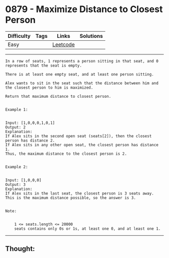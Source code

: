 # 0879 - Maximize Distance to Closest Person

Difficulty  | Tags | Links | Solutions
----------- | ---- | ----- | -----
Easy |  | [Leetcode](https://leetcode.com/problems/maximize-distance-to-closest-person/description/) |


-----------

```
In a row of seats, 1 represents a person sitting in that seat, and 0 represents that the seat is empty. 

There is at least one empty seat, and at least one person sitting.

Alex wants to sit in the seat such that the distance between him and the closest person to him is maximized. 

Return that maximum distance to closest person.


Example 1:


Input: [1,0,0,0,1,0,1]
Output: 2
Explanation: 
If Alex sits in the second open seat (seats[2]), then the closest person has distance 2.
If Alex sits in any other open seat, the closest person has distance 1.
Thus, the maximum distance to the closest person is 2.


Example 2:


Input: [1,0,0,0]
Output: 3
Explanation: 
If Alex sits in the last seat, the closest person is 3 seats away.
This is the maximum distance possible, so the answer is 3.


Note:


	1 <= seats.length <= 20000
	seats contains only 0s or 1s, at least one 0, and at least one 1.
```

-----------

## Thought:
